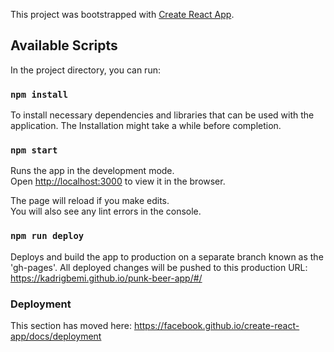 This project was bootstrapped with [Create React App](https://github.com/facebook/create-react-app).

## Available Scripts

In the project directory, you can run:

### `npm install`

To install necessary dependencies and libraries that can be used with the application.
The Installation might take a while before completion.

### `npm start`

Runs the app in the development mode.<br />
Open [http://localhost:3000](http://localhost:3000) to view it in the browser.

The page will reload if you make edits.<br />
You will also see any lint errors in the console.

### `npm run deploy`

Deploys and build the app to production on a separate branch known as the 'gh-pages'. All deployed
changes will be pushed to this production URL: https://kadrigbemi.github.io/punk-beer-app/#/

### Deployment

This section has moved here: https://facebook.github.io/create-react-app/docs/deployment
